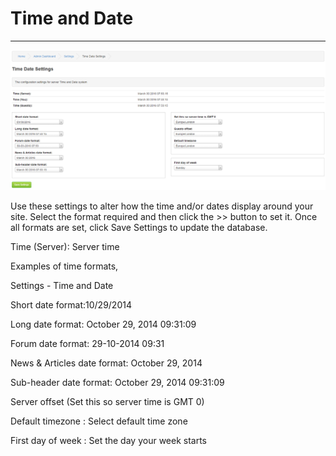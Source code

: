 # Time and Date

---

![Settings](../../assets/settings_admin/time_date.png)

Use these settings to alter how the time and/or dates display around your site.
Select the format required and then click the >> button to set it. Once all formats are set, click Save Settings to update the database.

Time (Server): Server time


Examples of time formats,

Settings - Time and Date

Short date format:10/29/2014

Long date format: October 29, 2014 09:31:09

Forum date format: 29-10-2014 09:31

News & Articles date format: October 29, 2014

Sub-header date format: October 29, 2014 09:31:09

Server offset (Set this so server time is GMT 0)

Default timezone : Select default time zone

First day of week : Set the day your week starts
